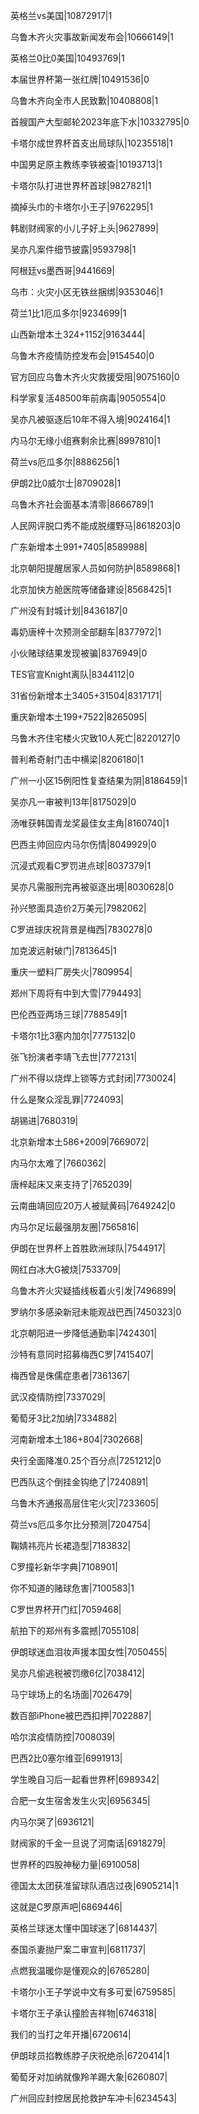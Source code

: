 英格兰vs美国|10872917|1

乌鲁木齐火灾事故新闻发布会|10666149|1

英格兰0比0美国|10493769|1

本届世界杯第一张红牌|10491536|0

乌鲁木齐向全市人民致歉|10408808|1

首艘国产大型邮轮2023年底下水|10332795|0

卡塔尔成世界杯首支出局球队|10235518|1

中国男足原主教练李铁被查|10193713|1

卡塔尔队打进世界杯首球|9827821|1

摘掉头巾的卡塔尔小王子|9762295|1

韩剧财阀家的小儿子好上头|9627899|

吴亦凡案件细节披露|9593798|1

阿根廷vs墨西哥|9441669|

乌市：火灾小区无铁丝捆绑|9353046|1

荷兰1比1厄瓜多尔|9234699|1

山西新增本土324+1152|9163444|

乌鲁木齐疫情防控发布会|9154540|0

官方回应乌鲁木齐火灾救援受阻|9075160|0

科学家复活48500年前病毒|9050554|0

吴亦凡被驱逐后10年不得入境|9024164|1

内马尔无缘小组赛剩余比赛|8997810|1

荷兰vs厄瓜多尔|8886256|1

伊朗2比0威尔士|8709028|1

乌鲁木齐社会面基本清零|8666789|1

人民网评脱口秀不能成脱缰野马|8618203|0

广东新增本土991+7405|8589988|

北京朝阳提醒居家人员如何防护|8589868|1

北京加快方舱医院等储备建设|8568425|1

广州没有封城计划|8436187|0

毒奶唐梓十次预测全部翻车|8377972|1

小伙赌球结果发现被骗|8376949|0

TES官宣Knight离队|8344112|0

31省份新增本土3405+31504|8317171|

重庆新增本土199+7522|8265095|

乌鲁木齐住宅楼火灾致10人死亡|8220127|0

普利希奇射门击中横梁|8206180|1

广州一小区15例阳性复查结果为阴|8186459|1

吴亦凡一审被判13年|8175029|0

汤唯获韩国青龙奖最佳女主角|8160740|1

巴西主帅回应内马尔伤情|8049929|0

沉浸式观看C罗罚进点球|8037379|1

吴亦凡需服刑完再被驱逐出境|8030628|0

孙兴慜面具造价2万美元|7982062|

C罗进球庆祝背景是梅西|7830278|0

加克波远射破门|7813645|1

重庆一塑料厂房失火|7809954|

郑州下周将有中到大雪|7794493|

巴伦西亚两场三球|7788549|1

卡塔尔1比3塞内加尔|7775132|0

张飞扮演者李靖飞去世|7772131|

广州不得以烧焊上锁等方式封闭|7730024|

什么是聚众淫乱罪|7724093|

胡锡进|7680319|

北京新增本土586+2009|7669072|

内马尔太难了|7660362|

唐梓起床又来支持了|7652039|

云南曲靖回应20万人被赋黄码|7649242|0

内马尔足坛最强朋友圈|7565816|

伊朗在世界杯上首胜欧洲球队|7544917|

网红白冰大G被烧|7533709|

乌鲁木齐火灾疑插线板着火引发|7496899|

罗纳尔多感染新冠未能观战巴西|7450323|0

北京朝阳进一步降低通勤率|7424301|

沙特有意同时招募梅西C罗|7415407|

梅西曾是侏儒症患者|7361367|

武汉疫情防控|7337029|

葡萄牙3比2加纳|7334882|

河南新增本土186+804|7302668|

央行全面降准0.25个百分点|7251212|0

巴西队这个倒挂金钩绝了|7240891|

乌鲁木齐通报高层住宅火灾|7233605|

荷兰vs厄瓜多尔比分预测|7204754|

鞠婧祎亮片长裙造型|7183832|

C罗撞衫新华字典|7108901|

你不知道的赌球危害|7100583|1

C罗世界杯开门红|7059468|

航拍下的郑州有多震撼|7055108|

伊朗球迷血泪妆声援本国女性|7050455|

吴亦凡偷逃税被罚缴6亿|7038412|

马宁球场上的名场面|7026479|

数百部iPhone被巴西扣押|7022887|

哈尔滨疫情防控|7008039|

巴西2比0塞尔维亚|6991913|

学生晚自习后一起看世界杯|6989342|

合肥一女生宿舍发生火灾|6956345|

内马尔哭了|6936121|

财阀家的千金一旦说了河南话|6918279|

世界杯的四股神秘力量|6910058|

德国太太团获准留球队酒店过夜|6905214|1

这就是C罗原声吧|6869446|

英格兰球迷太懂中国球迷了|6814437|

泰国杀妻抛尸案二审宣判|6811737|

点燃我温暖你是懂观众的|6765280|

卡塔尔小王子学说中文有多可爱|6759585|

卡塔尔王子承认撞脸吉祥物|6746318|

我们的当打之年开播|6720614|

伊朗球员掐教练脖子庆祝绝杀|6720414|1

葡萄牙对加纳就像羚羊踢大象|6260807|

广州回应封控居民抢救护车冲卡|6234543|

